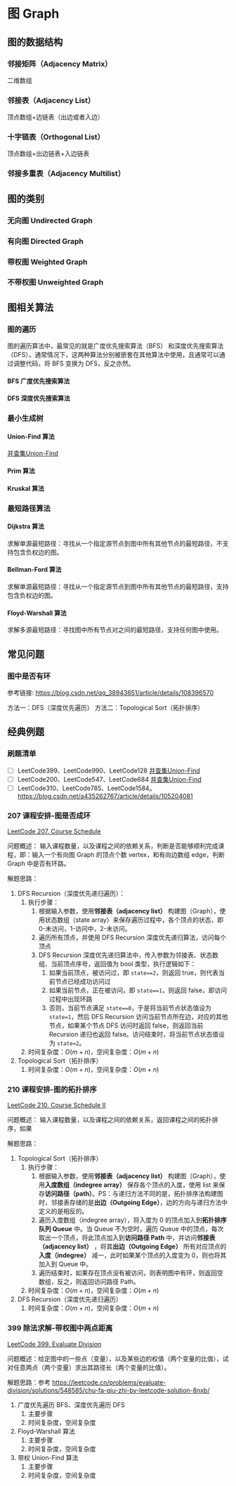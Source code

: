 # 图 Graph


## 图的数据结构


### 邻接矩阵（Adjacency Matrix）

二维数组
### 邻接表（Adjacency List）

顶点数组+边链表（出边或者入边）

### 十字链表（Orthogonal List）

顶点数组+出边链表+入边链表

### 邻接多重表（Adjacency Multilist）



## 图的类别


### 无向图 Undirected Graph


### 有向图 Directed Graph


### 带权图 Weighted Graph


### 不带权图 Unweighted Graph



## 图相关算法


### 图的遍历


图的遍历算法中，最常见的就是广度优先搜索算法（BFS） 和深度优先搜索算法（DFS），通常情况下，这两种算法分别被嵌套在其他算法中使用，且通常可以通过调整代码，将 BFS 变换为 DFS，反之亦然。
#### BFS 广度优先搜索算法


#### DFS 深度优先搜索算法


### 最小生成树


#### Union-Find 算法

[并查集Union-Find](learning/subjects/Computer/Data-Structures-and-Algorithm/Algorithms/Intermediate/并查集Union-Find.md)

#### Prim 算法


#### Kruskal 算法


### 最短路径算法


#### Dijkstra 算法

求解单源最短路径：寻找从一个指定源节点到图中所有其他节点的最短路径，不支持包含负权边的图。

#### Bellman-Ford 算法

求解单源最短路径：寻找从一个指定源节点到图中所有其他节点的最短路径，支持包含负权边的图。

#### Floyd-Warshall 算法

求解多源最短路径：寻找图中所有节点对之间的最短路径，支持任何图中使用。

## 常见问题

### 图中是否有环

参考链接: https://blog.csdn.net/qq_38943651/article/details/108396570

方法一：DFS（深度优先遍历）
方法二：Topological Sort（拓扑排序）

## 经典例题

### 刷题清单

- [ ] LeetCode399、LeetCode990、LeetCode128 [并查集Union-Find](learning/subjects/Computer/Data-Structures-and-Algorithm/Algorithms/Intermediate/并查集Union-Find.md)
- [ ] LeetCode200、LeetCode547、LeetCode684 [并查集Union-Find](learning/subjects/Computer/Data-Structures-and-Algorithm/Algorithms/Intermediate/并查集Union-Find.md)
- [ ] LeetCode310、LeetCode785、LeetCode1584。 https://blog.csdn.net/a435262767/article/details/105204081

### 207 课程安排-图是否成环

[LeetCode 207. Course Schedule](https://leetcode.com/problems/course-schedule/)

问题概述：
输入课程数量，以及课程之间的依赖关系，判断是否能够顺利完成课程，即：输入一个有向图 Graph 的顶点个数 vertex，和有向边数组 edge，判断 Graph 中是否有环路。

解题思路：
1. DFS Recursion（深度优先递归遍历）：
	1. 执行步骤：
		1. 根据输入参数，使用**邻接表（adjacency list）** 构建图（Graph），使用状态数组（state array）来保存遍历过程中，各个顶点的状态，即 0-未访问，1-访问中，2-未访问。
		2. 遍历所有顶点，并使用 DFS Recursion 深度优先递归算法，访问每个顶点
		3. DFS Recursion 深度优先递归算法中，传入参数为邻接表、状态数组、当前顶点序号，返回值为 bool 类型，执行逻辑如下：
			1. 如果当前顶点，被访问过，即 `state==2`，则返回 true，则代表当前节点已经成功访问过
			2. 如果当前节点，正在被访问，即 `state==1`，则返回 false，即访问过程中出现环路
			3. 否则，当前节点满足 `state==0`，于是将当前节点状态值设为 `state=1`，然后 DFS Recursion 访问当前节点所在边，对应的其他节点，如果某个节点 DFS 访问时返回 false，则返回当前 Recursion 递归也返回 false。访问结束时，将当前节点状态值设为 `state=2`。
	2. 时间复杂度：$O(m+n)$，空间复杂度：$O(m+n)$
2. Topological Sort（拓扑排序）
	1. 时间复杂度：$O(m+n)$，空间复杂度：$O(m+n)$

### 210 课程安排-图的拓扑排序

[LeetCode 210. Course Schedule II](https://leetcode.com/problems/course-schedule-ii/)

问题概述：
输入课程数量，以及课程之间的依赖关系，返回课程之间的拓扑排序，如果

解题思路：
1. Topological Sort（拓扑排序）
	1. 执行步骤：
		1. 根据输入参数，使用**邻接表（adjacency list）** 构建图（Graph），使用**入度数组（indegree array）** 保存各个顶点的入度，使用 list 来保存**访问路径（path）**。PS：与递归方法不同的是，拓扑排序法构建图时，邻接表存储的是**出边（Outgoing Edge）**，边的方向与递归方法中定义的是相反的。
		2. 遍历入度数组（indegree array），将入度为 0 的顶点加入到**拓扑排序队列 Queue** 中。当 Queue 不为空时，遍历 Queue 中的顶点，每次取出一个顶点，将此顶点加入到**访问路径 Path** 中，并访问**邻接表（adjacency list）** ，将其**出边（Outgoing Edge）** 所有对应顶点的**入度（indegree）** 减一，此时如果某个顶点的入度变为 0，则也将其加入到 Queue 中。
		3. 遍历结束时，如果存在顶点没有被访问，则表明图中有环，则返回空数组，反之，则返回访问路径 Path。
	2. 时间复杂度：$O(m+n)$，空间复杂度：$O(m+n)$
2. DFS Recursion（深度优先递归遍历）
	1. 时间复杂度：$O(m+n)$，空间复杂度：$O(m+n)$


### 399 除法求解-带权图中两点距离

[LeetCode 399. Evaluate Division]( https://leetcode.com/problems/evaluate-division/ )

问题概述：给定图中的一些点（变量），以及某些边的权值（两个变量的比值），试对任意两点（两个变量）求出其路径长（两个变量的比值）。

解题思路：参考 https://leetcode.cn/problems/evaluate-division/solutions/548585/chu-fa-qiu-zhi-by-leetcode-solution-8nxb/
1. 广度优先遍历 BFS、深度优先遍历 DFS
	1. 主要步骤
	2. 时间复杂度，空间复杂度
2. Floyd-Warshall 算法
	1. 主要步骤
	2. 时间复杂度，空间复杂度
3. 带权 Union-Find 算法
	1. 主要步骤
	2. 时间复杂度，空间复杂度